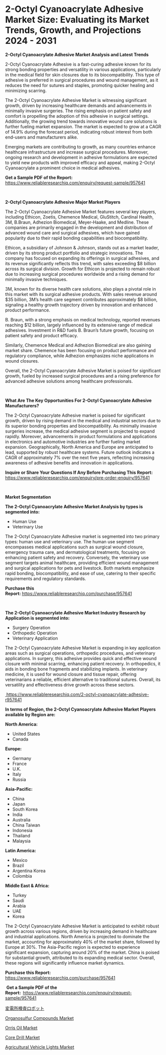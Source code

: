 <p><h1>2-Octyl Cyanoacrylate Adhesive Market Size: Evaluating its Market Trends, Growth, and Projections 2024 - 2031</h1></p><p><strong>2-Octyl Cyanoacrylate Adhesive Market Analysis and Latest Trends</strong></p>
<p><p>2-Octyl Cyanoacrylate Adhesive is a fast-curing adhesive known for its strong bonding properties and versatility in various applications, particularly in the medical field for skin closures due to its biocompatibility. This type of adhesive is preferred in surgical procedures and wound management, as it reduces the need for sutures and staples, promoting quicker healing and minimizing scarring.</p><p>The 2-Octyl Cyanoacrylate Adhesive Market is witnessing significant growth, driven by increasing healthcare demands and advancements in minimally invasive surgeries. The rising emphasis on patient safety and comfort is propelling the adoption of this adhesive in surgical settings. Additionally, the growing trend towards innovative wound care solutions is further fueling market expansion. The market is expected to grow at a CAGR of 14.9% during the forecast period, indicating robust interest from both end-users and manufacturers alike.</p><p>Emerging markets are contributing to growth, as many countries enhance healthcare infrastructure and increase surgical procedures. Moreover, ongoing research and development in adhesive formulations are expected to yield new products with improved efficacy and appeal, making 2-Octyl Cyanoacrylate a prominent choice in medical adhesives.</p></p>
<p><strong>Get a Sample PDF of the Report:&nbsp;</strong> <a href="https://www.reliableresearchiq.com/enquiry/request-sample/957641">https://www.reliableresearchiq.com/enquiry/request-sample/957641</a></p>
<p>&nbsp;</p>
<p><strong>2-Octyl Cyanoacrylate Adhesive Major Market Players</strong></p>
<p><p>The 2-Octyl Cyanoacrylate Adhesive Market features several key players, including Ethicon, Zoetis, Chemence Medical, GluStitch, Cardinal Health, 3M, B.Braun, Adhezion Biomedical, Meyer-Haake, and Medline. These companies are primarily engaged in the development and distribution of advanced wound care and surgical adhesives, which have gained popularity due to their rapid bonding capabilities and biocompatibility.</p><p>Ethicon, a subsidiary of Johnson & Johnson, stands out as a market leader, driven by its strong product portfolio and strategic innovations. The company has focused on expanding its offerings in surgical adhesives, and its revenue significantly reflects this trend, with sales exceeding $8 billion across its surgical division. Growth for Ethicon is projected to remain robust due to increasing surgical procedures worldwide and a rising demand for minimally invasive techniques.</p><p>3M, known for its diverse health care solutions, also plays a pivotal role in this market with its surgical adhesive products. With sales revenue around $35 billion, 3M’s health care segment contributes approximately $8 billion, signaling a healthy growth trajectory driven by innovation and enhanced product performance.</p><p>B. Braun, with a strong emphasis on medical technology, reported revenues reaching $12 billion, largely influenced by its extensive range of medical adhesives. Investment in R&D fuels B. Braun’s future growth, focusing on patient safety and product efficacy.</p><p>Similarly, Chemence Medical and Adhezion Biomedical are also gaining market share. Chemence has been focusing on product performance and regulatory compliance, while Adhezion emphasizes niche applications in wound closures.</p><p>Overall, the 2-Octyl Cyanoacrylate Adhesive Market is poised for significant growth, fueled by increased surgical procedures and a rising preference for advanced adhesive solutions among healthcare professionals.</p></p>
<p>&nbsp;</p>
<p><strong>What Are The Key Opportunities For 2-Octyl Cyanoacrylate Adhesive Manufacturers?</strong></p>
<p><p>The 2-Octyl Cyanoacrylate Adhesive market is poised for significant growth, driven by rising demand in the medical and industrial sectors due to its superior bonding properties and biocompatibility. As minimally invasive surgeries increase, the medical adhesive segment is projected to expand rapidly. Moreover, advancements in product formulations and applications in electronics and automotive industries are further fueling market expansion. Geographically, North America and Europe are anticipated to lead, supported by robust healthcare systems. Future outlook indicates a CAGR of approximately 7% over the next five years, reflecting increasing awareness of adhesive benefits and innovation in applications.</p></p>
<p><strong>Inquire or Share Your Questions If Any Before Purchasing This Report:</strong> <a href="https://www.reliableresearchiq.com/enquiry/pre-order-enquiry/957641">https://www.reliableresearchiq.com/enquiry/pre-order-enquiry/957641</a></p>
<p>&nbsp;</p>
<p><strong>Market Segmentation</strong></p>
<p><strong>The 2-Octyl Cyanoacrylate Adhesive Market Analysis by types is segmented into:</strong></p>
<p><ul><li>Human Use</li><li>Veterinary Use</li></ul></p>
<p><p>The 2-Octyl Cyanoacrylate Adhesive market is segmented into two primary types: human use and veterinary use. The human use segment encompasses medical applications such as surgical wound closure, emergency trauma care, and dermatological treatments, focusing on enhancing patient safety and recovery. Conversely, the veterinary use segment targets animal healthcare, providing efficient wound management and surgical applications for pets and livestock. Both markets emphasize rapid bonding, biocompatibility, and ease of use, catering to their specific requirements and regulatory standards.</p></p>
<p><strong>Purchase this Report:&nbsp;</strong><a href="https://www.reliableresearchiq.com/purchase/957641">https://www.reliableresearchiq.com/purchase/957641</a></p>
<p>&nbsp;</p>
<p><strong>The 2-Octyl Cyanoacrylate Adhesive Market Industry Research by Application is segmented into:</strong></p>
<p><ul><li>Surgery Operation</li><li>Orthopedic Operation</li><li>Veterinary Application</li></ul></p>
<p><p>The 2-Octyl Cyanoacrylate Adhesive Market is expanding in key application areas such as surgical operations, orthopedic procedures, and veterinary applications. In surgery, this adhesive provides quick and effective wound closure with minimal scarring, enhancing patient recovery. In orthopedics, it aids in bonding bone fragments and stabilizing implants. In veterinary medicine, it is used for wound closure and tissue repair, offering veterinarians a reliable, efficient alternative to traditional sutures. Overall, its versatility and effectiveness drive growth across these sectors.</p></p>
<p><a href="https://www.reliableresearchiq.com/2-octyl-cyanoacrylate-adhesive-r957641">&nbsp;https://www.reliableresearchiq.com/2-octyl-cyanoacrylate-adhesive-r957641</a></p>
<p><strong>In terms of Region, the 2-Octyl Cyanoacrylate Adhesive Market Players available by Region are:</strong></p>
<p>
    <p> <strong> North America: </strong>
        <ul>
            <li>United States</li>
            <li>Canada</li>
        </ul>
        </p> 
    <p> <strong> Europe: </strong>
        <ul>
            <li>Germany</li>
            <li>France</li>
            <li>U.K.</li>
            <li>Italy</li>
            <li>Russia</li>
        </ul>
        </p> 
    <p> <strong> Asia-Pacific: </strong>
        <ul>
            <li>China</li>
            <li>Japan</li>
            <li>South Korea</li>
            <li>India</li>
            <li>Australia</li>
            <li>China Taiwan</li>
            <li>Indonesia</li>
            <li>Thailand</li>
            <li>Malaysia</li>
        </ul>
        </p> 
    <p> <strong> Latin America: </strong>
        <ul>
            <li>Mexico</li>
            <li>Brazil</li>
            <li>Argentina Korea</li>
            <li>Colombia</li>
        </ul>
        </p> 
    <p> <strong> Middle East & Africa: </strong>
        <ul>
            <li>Turkey</li>
            <li>Saudi</li>
            <li>Arabia</li>
            <li>UAE</li>
            <li>Korea</li>
        </ul>
    </p>
    </p>
<p><p>The 2-Octyl Cyanoacrylate Adhesive Market is anticipated to exhibit robust growth across various regions, driven by increasing demand in healthcare and industrial applications. North America is projected to dominate the market, accounting for approximately 40% of the market share, followed by Europe at 30%. The Asia-Pacific region is expected to experience significant expansion, capturing around 20% of the market. China is poised for substantial growth, attributed to its expanding medical sector. Overall, these regions will significantly influence market dynamics.</p></p>
<p><strong>Purchase this Report: </strong><a href="https://www.reliableresearchiq.com/purchase/957641">https://www.reliableresearchiq.com/purchase/957641</a></p>
<p>&nbsp;<strong>Get a Sample PDF of the Report:&nbsp;&nbsp;</strong><a href="https://www.reliableresearchiq.com/enquiry/request-sample/957641">https://www.reliableresearchiq.com/enquiry/request-sample/957641</a></p>
<p><strong></strong></p>
<p><p><a href="https://medium.com/@alexxis.gm/substation-inspection-robots-market-%E3%81%AF-%E3%82%B3%E3%82%B9%E3%83%88%E7%AE%A1%E7%90%86%E3%81%A8%E5%8A%B9%E7%8E%87%E5%90%91%E4%B8%8A%E3%82%92%E5%84%AA%E5%85%88%E3%81%97%E3%81%BE%E3%81%99-%E3%81%95%E3%82%89%E3%81%AB-%E5%A0%B1%E5%91%8A%E6%9B%B8%E3%81%AF%E5%B8%82%E5%A0%B4%E3%81%AE%E9%9C%80%E8%A6%81%E9%9D%A2%E3%81%A8%E4%BE%9B%E7%B5%A6%E9%9D%A2%E3%81%AE%E4%B8%A1%E6%96%B9%E3%82%92%E3%82%AB%E3%83%90%E3%83%BC%E3%81%97%E3%81%A6%E3%81%84%E3%81%BE%E3%81%99-substation-0447d299c0be">変電所検査ロボット</a></p><p><a href="https://issuu.com/reportprime-2/docs/organosulfur-compounds-market-size-_a99d0ede877bd2">Organosulfur Compounds Market</a></p><p><a href="https://issuu.com/reportprime-2/docs/orris-oil-market-size-2030.pptx_70c35ab6211372">Orris Oil Market</a></p><p><a href="https://www.linkedin.com/pulse/core-drill-market-size-share-trends-analysis-report-product-znszf?trackingId=JEq782OcTKKT%2BZ0HJbLqhQ%3D%3D">Core Drill Market</a></p><p><a href="https://github.com/ChristianClark406/Market-Research-Report-List-1/blob/main/agricultural-vehicle-lights-market.md">Agricultural Vehicle Lights Market</a></p></p>